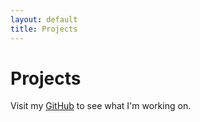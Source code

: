 ```yaml
---
layout: default
title: Projects
---
```


# Projects

Visit my [GitHub](https://github.com/alan-ysy) to see what I'm working on.